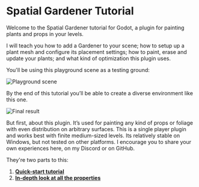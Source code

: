 # Spatial Gardener Tutorial
Welcome to the Spatial Gardener tutorial for Godot, a plugin for painting plants and props in your levels.

I will teach you how to add a Gardener to your scene; how to setup up a plant mesh and configure its placement settings; how to paint, erase and update your plants; and what kind of optimization this plugin uses.

You'll be using this playground scene as a testing ground:

![Playground scene]()

By the end of this tutorial you’ll be able to create a diverse environment like this one.

![Final result]()

But first, about this plugin. It’s used for painting any kind of props or foliage with even distribution on arbitrary surfaces. This is a single player plugin and works best with finite medium-sized levels. Its relatively stable on Windows, but not tested on other platforms. I encourage you to share your own experiences here, on my Discord or on GitHub. 

They're two parts to this: 

1. **[Quick-start tutorial](TUTORIAL_QUICK_START.md)**
2. **[In-depth look at all the properties](TUTORIAL_IN_DEPTH.md)**
